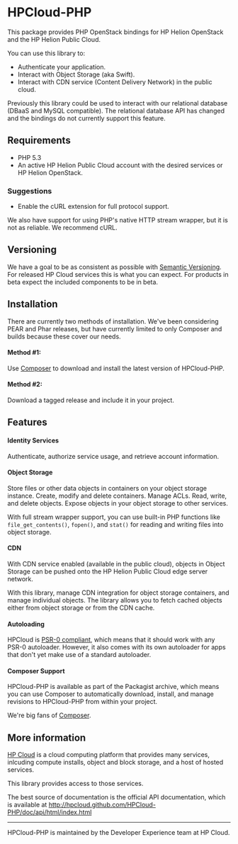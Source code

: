 # HPCloud-PHP

This package provides PHP OpenStack bindings for HP Helion OpenStack and the HP Helion Public Cloud.

You can use this library to:

* Authenticate your application.
* Interact with Object Storage (aka Swift).
* Interact with CDN service (Content Delivery Network) in the public cloud.

Previously this library could be used to interact with our relational database (DBaaS and MySQL compatible). The relational database API has changed and the bindings do not currently support this feature.

## Requirements

* PHP 5.3
* An active HP Helion Public Cloud account with the desired services or HP Helion OpenStack.

### Suggestions

* Enable the cURL extension for full protocol support.

We also have support for using PHP's native HTTP stream wrapper, but it
is not as reliable. We recommend cURL.

## Versioning

We have a goal to be as consistent as possible with [Semantic Versioning](http://semver.org/). For released HP Cloud services this is what you can expect. For products in beta expect the included components to be in beta.

## Installation

There are currently two methods of installation. We've been considering
PEAR and Phar releases, but have currently limited to only Composer and
builds because these cover our needs.

#### Method #1:

Use [Composer](http://getcomposer.org) to download and install the
latest version of HPCloud-PHP.

#### Method #2:

Download a tagged release and include it in your project.


## Features

#### Identity Services

Authenticate, authorize service usage, and retrieve account information.

#### Object Storage

Store files or other data objects in containers on your object
storage instance. Create, modify and delete containers. Manage ACLs.
Read, write, and delete objects. Expose objects in your object storage
to other services.

With full stream wrapper support, you can use built-in
PHP functions like `file_get_contents()`, `fopen()`, and `stat()` for
reading and writing files into object storage.

#### CDN

With CDN service enabled (available in the public cloud), objects in Object
Storage can be pushed onto the HP Helion Public Cloud edge server network.

With this library, manage CDN integration for object storage containers,
and manage individual objects. The library allows you to fetch cached
objects either from object storage or from the CDN cache.

#### Autoloading

HPCloud is [PSR-0 compliant](https://github.com/php-fig/fig-standards/blob/master/accepted/PSR-0.md),
which means that it should work with any PSR-0 autoloader. However,
it also comes with its own autoloader for apps that don't yet make use
of a standard autoloader.

#### Composer Support

HPCloud-PHP is available as part of the Packagist archive, which means
you can use Composer to automatically download, install, and manage
revisions to HPCloud-PHP from within your project.

We're big fans of [Composer](http://getcomposer.org).


## More information

[HP Cloud](http://hpcloud.com) is a cloud computing platform that
provides many services, inlcuding compute installs, object and block
storage, and a host of hosted services.

This library provides access to those services.

The best source of documentation is the official API documentation,
which is available at
http://hpcloud.github.com/HPCloud-PHP/doc/api/html/index.html

----
HPCloud-PHP is maintained by the Developer Experience team at HP Cloud.
